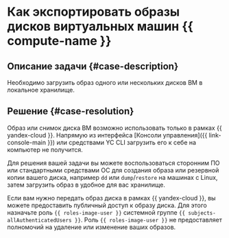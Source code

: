 # Как экспортировать образы дисков виртуальных машин {{ compute-name }}


## Описание задачи {#case-description}

Необходимо загрузить образ одного или нескольких дисков ВМ в локальное хранилище.

## Решение {#case-resolution}

Образ или снимок диска ВМ возможно использовать только в рамках {{ yandex-cloud }}. Напрямую из интерфейса [Консоли управления]({{ link-console-main }}) или средствами YC CLI загрузить его к себе на компьютер не получится.

Для решения вашей задачи вы можете воспользоваться сторонним ПО или стандартными средствами ОС для создания образа или резервной копии вашего диска, например `dd` или `dump`/`restore` на машинах с Linux, затем загрузить образ в удобное для вас хранилище.

Если вам нужно передать образ диска в рамках {{ yandex-cloud }}, вы можете предоставить публичный доступ к образу диска. Для этого назначьте роль `{{ roles-image-user }}` системной группе `{{ subjects-allAuthenticatedUsers }}`. Роль `{{ roles-image-user }}` не предоставляет полномочий на удаление или изменение ваших образов.
